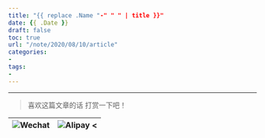 ```yaml
---
title: "{{ replace .Name "-" " " | title }}"
date: {{ .Date }}
draft: false
toc: true
url: "/note/2020/08/10/article"
categories: 
- 
tags: 
- 
---
```








___
> 喜欢这篇文章的话 打赏一下吧！ 

| ![Wechat](/images/pay/eb05acdaec967.png)  | ![Alipay <](/images/pay/7f127f545.jpg) |
| --------   | -----:  |

